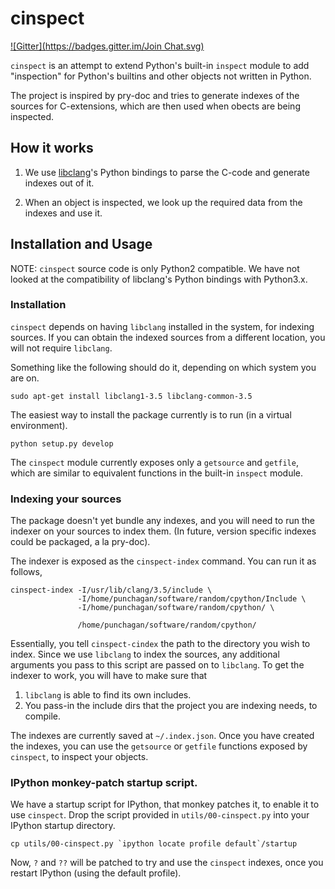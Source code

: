 cinspect
========
[![Gitter](https://badges.gitter.im/Join Chat.svg)](https://gitter.im/punchagan/cinspect?utm_source=badge&utm_medium=badge&utm_campaign=pr-badge&utm_content=badge)

`cinspect` is an attempt to extend Python's built-in `inspect` module to add
"inspection" for Python's builtins and other objects not written in Python.

The project is inspired by pry-doc and tries to generate indexes of the sources
for C-extensions, which are then used when obects are being inspected.

## How it works

1. We use [libclang](http://clang.llvm.org/doxygen/group__CINDEX.html)'s Python
bindings to parse the C-code and generate indexes out of it.

2. When an object is inspected, we look up the required data from the indexes
 and use it.


## Installation and Usage

NOTE: `cinspect` source code is only Python2 compatible.  We have not looked at
the compatibility of libclang's Python bindings with Python3.x.

### Installation

`cinspect` depends on having `libclang` installed in the system, for indexing
sources.  If you can obtain the indexed sources from a different location, you
will not require `libclang`.

Something like the following should do it, depending on which system you are
on.

    sudo apt-get install libclang1-3.5 libclang-common-3.5

The easiest way to install the package currently is to run (in a virtual environment).

    python setup.py develop

The `cinspect` module currently exposes only a `getsource` and `getfile`, which
are similar to equivalent functions in the built-in `inspect` module.

### Indexing your sources

The package doesn't yet bundle any indexes, and you will need to run the
indexer on your sources to index them. (In future, version specific indexes
could be packaged, a la pry-doc).

The indexer is exposed as the `cinspect-index` command.  You can run it as follows,

	cinspect-index -I/usr/lib/clang/3.5/include \
                   -I/home/punchagan/software/random/cpython/Include \
                   -I/home/punchagan/software/random/cpython/ \

				   /home/punchagan/software/random/cpython/

Essentially, you tell `cinspect-cindex` the path to the directory you wish to
index.  Since we use `libclang` to index the sources, any additional arguments
you pass to this script are passed on to `libclang`.  To get the indexer to
work, you will have to make sure that

1. `libclang` is able to find its own includes.
2. You pass-in the include dirs that the project you are indexing needs, to
compile.

The indexes are currently saved at `~/.index.json`.  Once you have created the
indexes, you can use the `getsource` or `getfile` functions exposed by
`cinspect`, to inspect your objects.

### IPython monkey-patch startup script.

We have a startup script for IPython, that monkey patches it, to enable it to
use `cinspect`.  Drop the script provided in `utils/00-cinspect.py` into your
IPython startup directory.

    cp utils/00-cinspect.py `ipython locate profile default`/startup

Now, `?` and `??` will be patched to try and use the `cinspect` indexes, once
you restart IPython (using the default profile).
